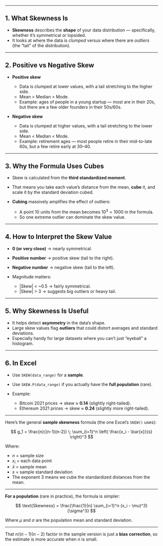 
---

## **1. What Skewness Is**

* **Skewness** describes the **shape** of your data distribution — specifically, whether it’s symmetrical or lopsided.
* It looks at where the data is *clumped* versus where there are *outliers* (the “tail” of the distribution).

---

## **2. Positive vs Negative Skew**

* **Positive skew**

  * Data is clumped at lower values, with a tail stretching to the higher side.
  * Mean > Median > Mode.
  * Example: ages of people in a young startup — most are in their 20s, but there are a few older founders in their 50s/60s.
* **Negative skew**

  * Data is clumped at higher values, with a tail stretching to the lower side.
  * Mean < Median < Mode.
  * Example: retirement ages — most people retire in their mid-to-late 60s, but a few retire early at 30–40.

---

## **3. Why the Formula Uses Cubes**

* Skew is calculated from the **third standardized moment**.
* That means you take each value’s distance from the mean, **cube** it, and scale it by the standard deviation cubed.
* **Cubing** massively amplifies the effect of outliers:

  * A point 10 units from the mean becomes $10^3 = 1000$ in the formula.
  * So one extreme outlier can dominate the skew value.

---

## **4. How to Interpret the Skew Value**

* **0 (or very close)** → nearly symmetrical.
* **Positive number** → positive skew (tail to the right).
* **Negative number** → negative skew (tail to the left).
* Magnitude matters:

  * |Skew| < \~0.5 → fairly symmetrical.
  * |Skew|  > 3 → suggests big outliers or heavy tail.

---

## **5. Why Skewness Is Useful**

* It helps detect **asymmetry** in the data’s shape.
* Large skew values flag **outliers** that could distort averages and standard deviations.
* Especially handy for large datasets where you can’t just “eyeball” a histogram.

---

## **6. In Excel**

* Use `SKEW(data_range)` for a **sample**.
* Use `SKEW.P(data_range)` if you actually have the **full population** (rare).
* Example:

  * Bitcoin 2021 prices → skew ≈ **0.14** (slightly right-tailed).
  * Ethereum 2021 prices → skew ≈ **0.24** (slightly more right-tailed).

---

Here’s the general **sample skewness** formula (the one Excel’s `SKEW()` uses):

$$
g_1 = \frac{n}{(n-1)(n-2)} \; \sum_{i=1}^n \left( \frac{x_i - \bar{x}}{s} \right)^3
$$

Where:

* $n$ = sample size
* $x_i$ = each data point
* $\bar{x}$ = sample mean
* $s$ = sample standard deviation
* The exponent $3$ means we cube the standardized distances from the mean.

---

**For a population** (rare in practice), the formula is simpler:

$$
\text{Skewness} = \frac{\frac{1}{n} \sum_{i=1}^n (x_i - \mu)^3}{\sigma^3}
$$

Where $\mu$ and $\sigma$ are the population mean and standard deviation.

---

That $n/(n-1)(n-2)$ factor in the sample version is just a **bias correction**, so the estimate is more accurate when $n$ is small.


